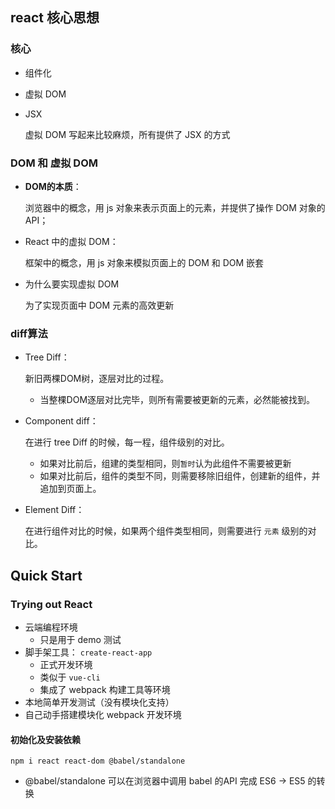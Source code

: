 ## react 核心思想

### 核心

- 组件化

- 虚拟 DOM

- JSX

    虚拟 DOM 写起来比较麻烦，所有提供了 JSX 的方式

    

### DOM 和 虚拟 DOM

- **DOM的本质**：

  浏览器中的概念，用 js 对象来表示页面上的元素，并提供了操作 DOM 对象的 API；

- React 中的虚拟 DOM：

  框架中的概念，用 js 对象来模拟页面上的 DOM 和 DOM 嵌套

- 为什么要实现虚拟 DOM

   为了实现页面中 DOM 元素的高效更新

### diff算法

- Tree Diff：

  新旧两棵DOM树，逐层对比的过程。

  + 当整棵DOM逐层对比完毕，则所有需要被更新的元素，必然能被找到。

- Component diff： 

  在进行 tree Diff 的时候，每一程，组件级别的对比。

  + 如果对比前后，组建的类型相同，则`暂时`认为此组件不需要被更新
  + 如果对比前后，组件的类型不同，则需要移除旧组件，创建新的组件，并追加到页面上。

- Element Diff：

  在进行组件对比的时候，如果两个组件类型相同，则需要进行 `元素` 级别的对比。


## Quick Start
### Trying out React
- 云端编程环境
    + 只是用于 demo 测试
- 脚手架工具： `create-react-app`
    + 正式开发环境
    + 类似于 `vue-cli`
    + 集成了 webpack 构建工具等环境
- 本地简单开发测试（没有模块化支持）
- 自己动手搭建模块化 webpack 开发环境
#### 初始化及安装依赖
```shell
npm i react react-dom @babel/standalone
```
- @babel/standalone
可以在浏览器中调用 babel 的API 完成 ES6 -> ES5 的转换